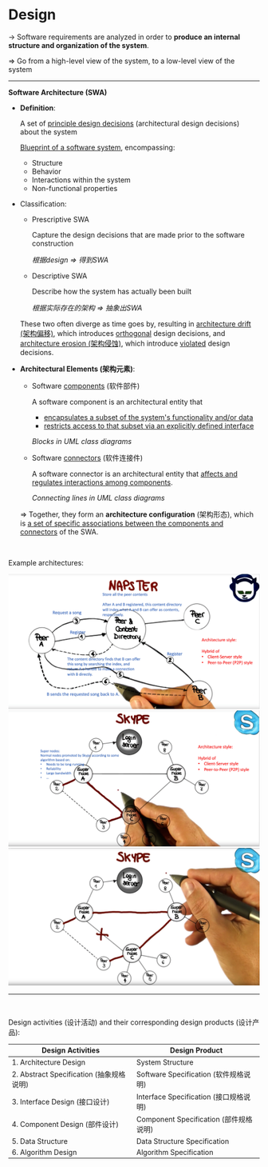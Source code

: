 # Design

-> Software requirements are analyzed in order to **produce an internal structure and organization of the system**.

=> Go from a high-level view of the system, to a low-level view of the system

****

**Software Architecture (SWA)**

- **Definition**:

  A set of <u>principle design decisions</u> (architectural design decisions) about the system

  <u>Blueprint of a software system</u>, encompassing:

  - Structure
  - Behavior
  - Interactions within the system
  - Non-functional properties

- Classification:

  - Prescriptive SWA

    Capture the design decisions that are made prior to the software construction

    *根据design => 得到SWA*

  - Descriptive SWA

    Describe how the system has actually been built

    *根据实际存在的架构 => 抽象出SWA*

  These two often diverge as time goes by, resulting in <u>architecture drift (架构偏移)</u>, which introduces <u>orthogonal</u> design decisions, and <u>architecture erosion (架构侵蚀)</u>, which introduce <u>violated</u> design decisions.

- **Architectural Elements (架构元素)**:

  - Software <u>components</u> (软件部件)

    A software component is an architectural entity that

    - <u>encapsulates a subset of the system's functionality and/or data</u>
    - <u>restricts access to that subset via an explicitly defined interface</u>

    *Blocks in UML class diagrams*

  - Software <u>connectors</u> (软件连接件)

    A software connector is an architectural entity that <u>affects and regulates interactions among components</u>.

    *Connecting lines in UML class diagrams*

  => Together, they form an **architecture configuration** (架构形态), which is <u>a set of specific associations between the components and connectors</u> of the SWA.

<br>

Example architectures:

<img src="https://github.com/Ziang-Lu/Software-Development-and-Design/blob/master/1-Software%20Phases/Napster_architecture.png?raw=true">

<img src="https://github.com/Ziang-Lu/Software-Development-and-Design/blob/master/1-Software%20Phases/Skype_architecture.png?raw=true">

<img src="https://github.com/Ziang-Lu/Software-Development-and-Design/blob/master/1-Software%20Phases/Skype_architecture_abnormal.png?raw=true">

****

<br>

Design activities (设计活动) and their corresponding design products (设计产品):

| Design Activities                        | Design Product                         |
| ---------------------------------------- | -------------------------------------- |
| 1. Architecture Design                   | System Structure                       |
| 2. Abstract Specification (抽象规格说明) | Software Specification (软件规格说明)  |
| 3. Interface Design (接口设计)           | Interface Specification (接口规格说明) |
| 4. Component Design (部件设计)           | Component Specification (部件规格说明) |
| 5. Data Structure                        | Data Structure Specification           |
| 6. Algorithm Design                      | Algorithm Specification                |


